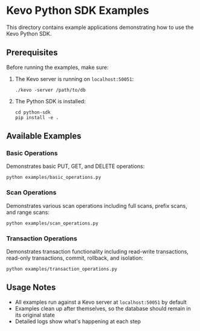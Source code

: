 # Kevo Python SDK Examples

This directory contains example applications demonstrating how to use the Kevo Python SDK.

## Prerequisites

Before running the examples, make sure:

1. The Kevo server is running on `localhost:50051`:
   ```
   ./kevo -server /path/to/db
   ```

2. The Python SDK is installed:
   ```
   cd python-sdk
   pip install -e .
   ```

## Available Examples

### Basic Operations

Demonstrates basic PUT, GET, and DELETE operations:

```
python examples/basic_operations.py
```

### Scan Operations

Demonstrates various scan operations including full scans, prefix scans, and range scans:

```
python examples/scan_operations.py
```

### Transaction Operations

Demonstrates transaction functionality including read-write transactions, read-only transactions, commit, rollback, and isolation:

```
python examples/transaction_operations.py
```

## Usage Notes

- All examples run against a Kevo server at `localhost:50051` by default
- Examples clean up after themselves, so the database should remain in its original state
- Detailed logs show what's happening at each step